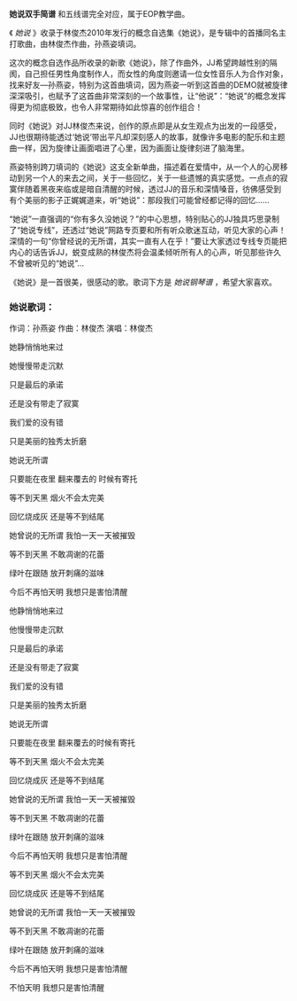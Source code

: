 

**她说双手简谱** 和五线谱完全对应，属于EOP教学曲。

《 _她说_ 》收录于林俊杰2010年发行的概念自选集《她说》，是专辑中的首播同名主打歌曲，由林俊杰作曲，孙燕姿填词。

这次的概念自选作品所收录的新歌《她说》，除了作曲外，JJ希望跨越性别的隔阂，自己担任男性角度制作人，而女性的角度则邀请一位女性音乐人为合作对象，找来好友—孙燕姿，特别为这首曲填词，因为燕姿一听到这首曲的DEMO就被旋律深深吸引，也赋予了这首曲非常深刻的一个故事性，让“他说”：“她说”的概念发挥得更为彻底极致，也令人非常期待如此惊喜的创作组合！

同时《她说》对JJ林俊杰来说，创作的原点即是从女生观点为出发的一段感受，JJ也很期待能透过‘她说’带出平凡却深刻感人的故事，就像许多电影的配乐和主题曲一样，因为旋律让画面唱进了心里，因为画面让旋律刻进了脑海里。

燕姿特别跨刀填词的《她说》这支全新单曲，描述着在爱情中，从一个人的心房移动到另一个人的来去之间，关于一些回忆，关于一些遗憾的真实感觉。一点点的寂寞伴随着黑夜来临或是暗自清醒的时候，透过JJ的音乐和深情嗓音，彷佛感受到有个美丽的影子正娓娓道来，听“她说”：那段我们可能曾经都记得的回忆……

  

“她说”一直强调的“你有多久没她说？”的中心思想，特别贴心的JJ独具巧思录制了“她说专线”，还透过“她说”网路专页要和所有听众歌迷互动，听见大家的心声！深情的一句“你曾经说的无所谓，其实一直有人在乎！”要让大家透过专线专页能把内心的话告诉JJ，蜕变成熟的林俊杰将会温柔倾听所有人的心声，听见那些许久不曾被听见的“她说”…

  

《她说》是一首很美，很感动的歌。歌词下方是 _她说钢琴谱_ ，希望大家喜欢。

### 她说歌词：

作词：孙燕姿 作曲：林俊杰 演唱：林俊杰

她静悄悄地来过

她慢慢带走沉默

只是最后的承诺

还是没有带走了寂寞

我们爱的没有错

只是美丽的独秀太折磨

她说无所谓

只要能在夜里 翻来覆去的 时候有寄托

等不到天黑 烟火不会太完美

回忆烧成灰 还是等不到结尾

她曾说的无所谓 我怕一天一天被摧毁

等不到天黑 不敢凋谢的花蕾

绿叶在跟随 放开刺痛的滋味

今后不再怕天明 我想只是害怕清醒

他静悄悄地来过

他慢慢带走沉默

只是最后的承诺

还是没有带走了寂寞

我们爱的没有错

只是美丽的独秀太折磨

她说无所谓

只要能在夜里 翻来覆去的时候有寄托

等不到天黑 烟火不会太完美

回忆烧成灰 还是等不到结尾

她曾说的无所谓 我怕一天一天被摧毁

等不到天黑 不敢凋谢的花蕾

绿叶在跟随 放开刺痛的滋味

今后不再怕天明 我想只是害怕清醒

等不到天黑 烟火不会太完美

回忆烧成灰 还是等不到结尾

她曾说的无所谓 我怕一天一天被摧毁

等不到天黑 不敢凋谢的花蕾

绿叶在跟随 放开刺痛的滋味

今后不再怕天明 我想只是害怕清醒

不怕天明 我想只是害怕清醒

